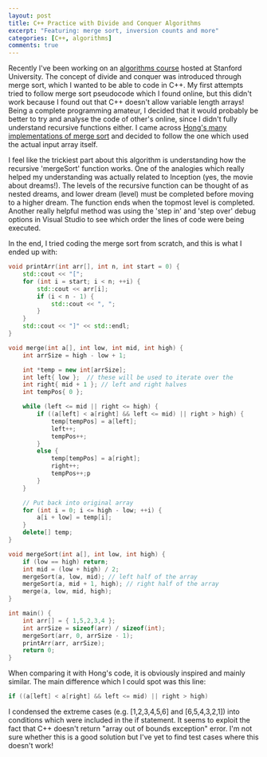 ```yaml
---
layout: post
title: C++ Practice with Divide and Conquer Algorithms
excerpt: "Featuring: merge sort, inversion counts and more"
categories: [C++, algorithms]
comments: true
---
```


Recently I've been working on an [algorithms course](https://lagunita.stanford.edu/courses/course-v1:Engineering+Algorithms1+SelfPaced/info) hosted at Stanford University. The concept of divide and conquer was introduced through merge sort, which I wanted to be able to code in C++. My first attempts tried to follow merge sort pseudocode which I found online, but this didn't work because I found out that C++ doesn't allow variable length arrays! Being a complete programming amateur, I decided that it would probably be better to try and analyse the code of other's online, since I didn't fully understand recursive functions either. I came across [Hong's many implementations of merge sort](http://www.bogotobogo.com/Algorithms/mergesort.php) and decided to follow the one which used the actual input array itself. 

I feel like the trickiest part about this algorithm is understanding how the recursive 'mergeSort' function works. One of the analogies which really helped my understanding was actually related to Inception (yes, the movie about dreams!). The levels of the recursive function can be thought of as nested dreams, and lower dream (level) must be completed before moving to a higher dream. The function ends when the topmost level is completed. Another really helpful method was using the 'step in' and 'step over' debug options in Visual Studio to see which order the lines of code were being executed. 

In the end, I tried coding the merge sort from scratch, and this is what I ended up with:

~~~ cpp
void printArr(int arr[], int n, int start = 0) {
	std::cout << "[";
	for (int i = start; i < n; ++i) {
		std::cout << arr[i];
		if (i < n - 1) {
			std::cout << ", ";
		}
	}
	std::cout << "]" << std::endl;
}

void merge(int a[], int low, int mid, int high) {
	int arrSize = high - low + 1;

	int *temp = new int[arrSize];
	int left{ low };  // these will be used to iterate over the
	int right{ mid + 1 }; // left and right halves
	int tempPos{ 0 };

	while (left <= mid || right <= high) {
		if ((a[left] < a[right] && left <= mid) || right > high) {
			temp[tempPos] = a[left];
			left++;
			tempPos++;
		}
		else {
			temp[tempPos] = a[right];
			right++;
			tempPos++;p
		}
	}

	// Put back into original array
	for (int i = 0; i <= high - low; ++i) {
		a[i + low] = temp[i];
	}
	delete[] temp;
}

void mergeSort(int a[], int low, int high) {
	if (low == high) return; 
	int mid = (low + high) / 2;
	mergeSort(a, low, mid); // left half of the array
	mergeSort(a, mid + 1, high); // right half of the array
	merge(a, low, mid, high);
}

int main() {
	int arr[] = { 1,5,2,3,4 };
	int arrSize = sizeof(arr) / sizeof(int);
	mergeSort(arr, 0, arrSize - 1);
	printArr(arr, arrSize);
	return 0;
}
~~~

When comparing it with Hong's code, it is obviously inspired and mainly similar. The main difference which I could spot was this line:

~~~ c 
if ((a[left] < a[right] && left <= mid) || right > high)
~~~

I condensed the extreme cases (e.g. [1,2,3,4,5,6] and [6,5,4,3,2,1]) into conditions which were included in the if statement. It seems to exploit the fact that C++ doesn't return "array out of bounds exception" error. I'm not sure whether this is a good solution but I've yet to find test cases where this doesn't work! 
